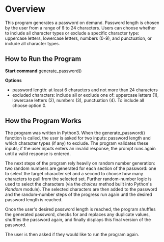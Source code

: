 # Overview

This program generates a password on demand. Password length is chosen by the user from a range of 6 to 24 characters. Users can choose whether to include all character types or exclude a specific character type: uppercase letters, lowercase letters, numbers (0-9), and punctuation, or include all character types.

## How to Run the Program

**Start command** generate_password()

**Options**

- password length: at least 6 characters and not more than 24 characters
- excluded characters: include all or exclude one of: uppercase letters (1), lowercase letters (2), numbers (3), punctuation (4). To include all choose option 0.

## How the Program Works

The program was written in Python3. When the generate_password() function is called, the user is asked for two inputs: password length and which character types (if any) to exclude. The program validates these inputs; if the user inputs enters an invalid response, the prompt runs again until a valid response is entered.

The next steps of the program rely heavily on random number generation: two random numbers are generated for each section of the password: one to select the target character set and a second to choose how many characters to pull from the selected set. Further random-number logic is used to select the characters (via the _choices_ method built into Python's _Random_ module). The selected characters are then added to the password and the random-number steps of the progress run again untl the desired password length is reached.

Once the user's desired password length is reached, the program shuffles the generated password, checks for and replaces any duplicate values, shuffles the password again, and finally displays this final version of the password.

The user is then asked if they would like to run the program again.
